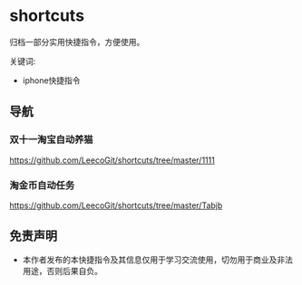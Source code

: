 # shortcuts
归档一部分实用快捷指令，方便使用。

关键词:
- iphone快捷指令



## 导航

### 双十一淘宝自动养猫
https://github.com/LeecoGit/shortcuts/tree/master/1111

### 淘金币自动任务
https://github.com/LeecoGit/shortcuts/tree/master/Tabjb


## 免责声明
- 本作者发布的本快捷指令及其信息仅用于学习交流使用，切勿用于商业及非法用途，否则后果自负。

